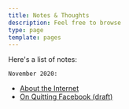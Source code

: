 ```yaml
---
title: Notes & Thoughts
description: Feel free to browse
type: page
template: pages
---
```


Here's a list of notes:

`November 2020:`

- [About the Internet](/notes/about-the-internet)
- [On Quitting Facebook (draft)](/notes/drafts/quitting-facebook)
